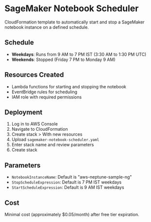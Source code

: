 # SageMaker Notebook Scheduler

CloudFormation template to automatically start and stop a SageMaker notebook instance on a defined schedule.

## Schedule

- **Weekdays**: Runs from 9 AM to 7 PM IST (3:30 AM to 1:30 PM UTC)
- **Weekends**: Stopped (Friday 7 PM to Monday 9 AM)

## Resources Created

- Lambda functions for starting and stopping the notebook
- EventBridge rules for scheduling
- IAM role with required permissions

## Deployment

1. Log in to AWS Console
2. Navigate to CloudFormation
3. Create stack > With new resources
4. Upload `sagemaker-notebook-scheduler.yaml`
5. Enter stack name and review parameters
6. Create stack

## Parameters

- `NotebookInstanceName`: Default is "aws-neptune-sample-ng"
- `StopScheduleExpression`: Default is 7 PM IST weekdays
- `StartScheduleExpression`: Default is 9 AM IST weekdays

## Cost

Minimal cost (approximately $0.05/month) after free tier expiration.
